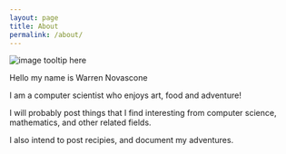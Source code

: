 ```yaml
---
layout: page
title: About
permalink: /about/
---
```


![image tooltip here](/images/IMG_4504.jpg)

Hello my name is Warren Novascone

I am a computer scientist who enjoys art, food and adventure!

I will probably post things that I find interesting from computer science, mathematics, and other related fields.

I also intend to post recipies, and document my adventures.
